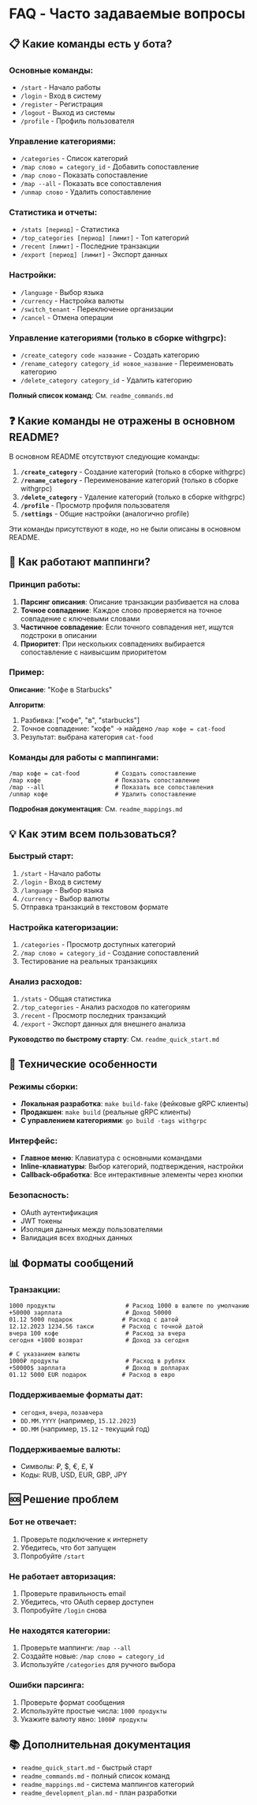 # FAQ - Часто задаваемые вопросы

## 📋 Какие команды есть у бота?

### Основные команды:
- `/start` - Начало работы
- `/login` - Вход в систему
- `/register` - Регистрация
- `/logout` - Выход из системы
- `/profile` - Профиль пользователя

### Управление категориями:
- `/categories` - Список категорий
- `/map слово = category_id` - Добавить сопоставление
- `/map слово` - Показать сопоставление
- `/map --all` - Показать все сопоставления
- `/unmap слово` - Удалить сопоставление

### Статистика и отчеты:
- `/stats [период]` - Статистика
- `/top_categories [период] [лимит]` - Топ категорий
- `/recent [лимит]` - Последние транзакции
- `/export [период] [лимит]` - Экспорт данных

### Настройки:
- `/language` - Выбор языка
- `/currency` - Настройка валюты
- `/switch_tenant` - Переключение организации
- `/cancel` - Отмена операции

### Управление категориями (только в сборке withgrpc):
- `/create_category code название` - Создать категорию
- `/rename_category category_id новое_название` - Переименовать категорию
- `/delete_category category_id` - Удалить категорию

**Полный список команд**: См. `readme_commands.md`

## ❓ Какие команды не отражены в основном README?

В основном README отсутствуют следующие команды:

1. **`/create_category`** - Создание категорий (только в сборке withgrpc)
2. **`/rename_category`** - Переименование категорий (только в сборке withgrpc)  
3. **`/delete_category`** - Удаление категорий (только в сборке withgrpc)
4. **`/profile`** - Просмотр профиля пользователя
5. **`/settings`** - Общие настройки (аналогично profile)

Эти команды присутствуют в коде, но не были описаны в основном README.

## 🎯 Как работают маппинги?

### Принцип работы:
1. **Парсинг описания**: Описание транзакции разбивается на слова
2. **Точное совпадение**: Каждое слово проверяется на точное совпадение с ключевыми словами
3. **Частичное совпадение**: Если точного совпадения нет, ищутся подстроки в описании
4. **Приоритет**: При нескольких совпадениях выбирается сопоставление с наивысшим приоритетом

### Пример:
**Описание**: "Кофе в Starbucks"

**Алгоритм**:
1. Разбивка: ["кофе", "в", "starbucks"]
2. Точное совпадение: "кофе" → найдено `/map кофе = cat-food`
3. Результат: выбрана категория `cat-food`

### Команды для работы с маппингами:
```
/map кофе = cat-food          # Создать сопоставление
/map кофе                     # Показать сопоставление
/map --all                    # Показать все сопоставления
/unmap кофе                   # Удалить сопоставление
```

**Подробная документация**: См. `readme_mappings.md`

## 💡 Как этим всем пользоваться?

### Быстрый старт:
1. `/start` - Начало работы
2. `/login` - Вход в систему
3. `/language` - Выбор языка
4. `/currency` - Выбор валюты
5. Отправка транзакций в текстовом формате

### Настройка категоризации:
1. `/categories` - Просмотр доступных категорий
2. `/map слово = category_id` - Создание сопоставлений
3. Тестирование на реальных транзакциях

### Анализ расходов:
1. `/stats` - Общая статистика
2. `/top_categories` - Анализ расходов по категориям
3. `/recent` - Просмотр последних транзакций
4. `/export` - Экспорт данных для внешнего анализа

**Руководство по быстрому старту**: См. `readme_quick_start.md`

## 🔧 Технические особенности

### Режимы сборки:
- **Локальная разработка**: `make build-fake` (фейковые gRPC клиенты)
- **Продакшен**: `make build` (реальные gRPC клиенты)
- **С управлением категориями**: `go build -tags withgrpc`

### Интерфейс:
- **Главное меню**: Клавиатура с основными командами
- **Inline-клавиатуры**: Выбор категорий, подтверждения, настройки
- **Callback-обработка**: Все интерактивные элементы через кнопки

### Безопасность:
- OAuth аутентификация
- JWT токены
- Изоляция данных между пользователями
- Валидация всех входных данных

## 📊 Форматы сообщений

### Транзакции:
```
1000 продукты                    # Расход 1000 в валюте по умолчанию
+50000 зарплата                  # Доход 50000
01.12 5000 подарок              # Расход с датой
12.12.2023 1234.56 такси        # Расход с точной датой
вчера 100 кофе                   # Расход за вчера
сегодня +1000 возврат            # Доход за сегодня

# С указанием валюты
1000₽ продукты                   # Расход в рублях
+50000$ зарплата                 # Доход в долларах
01.12 5000 EUR подарок          # Расход в евро
```

### Поддерживаемые форматы дат:
- `сегодня`, `вчера`, `позавчера`
- `DD.MM.YYYY` (например, `15.12.2023`)
- `DD.MM` (например, `15.12` - текущий год)

### Поддерживаемые валюты:
- Символы: ₽, $, €, £, ¥
- Коды: RUB, USD, EUR, GBP, JPY

## 🆘 Решение проблем

### Бот не отвечает:
1. Проверьте подключение к интернету
2. Убедитесь, что бот запущен
3. Попробуйте `/start`

### Не работает авторизация:
1. Проверьте правильность email
2. Убедитесь, что OAuth сервер доступен
3. Попробуйте `/login` снова

### Не находятся категории:
1. Проверьте маппинги: `/map --all`
2. Создайте новые: `/map слово = category_id`
3. Используйте `/categories` для ручного выбора

### Ошибки парсинга:
1. Проверьте формат сообщения
2. Используйте простые числа: `1000 продукты`
3. Укажите валюту явно: `1000₽ продукты`

## 📚 Дополнительная документация

- `readme_quick_start.md` - быстрый старт
- `readme_commands.md` - полный список команд
- `readme_mappings.md` - система маппингов категорий
- `readme_development_plan.md` - план разработки
